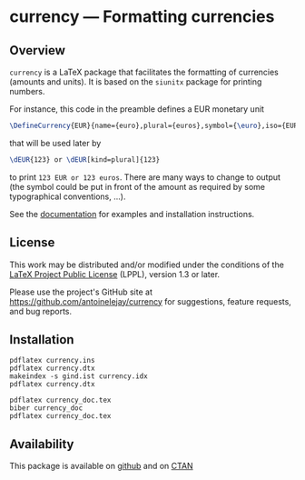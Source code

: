# currency — Formatting currencies


## Overview

`currency` is a LaTeX package that facilitates the formatting
of currencies (amounts and units). It is based on the `siunitx` package
for printing numbers.

For instance, this code in the preamble defines a EUR monetary unit 

``` latex
\DefineCurrency{EUR}{name={euro},plural={euros},symbol={\euro},iso={EUR},kind=iso,base=2}
```

that will be used later by 

``` latex
\dEUR{123} or \dEUR[kind=plural]{123}
```
to print `123 EUR or 123 euros`. There are many ways to change to output 
(the symbol could be put in front of the amount as required by some 
typographical conventions, ...).


See the [documentation](https://github.com/antoinelejay/currency/blob/master/currency_doc.pdf)
for examples and installation instructions.

## License

This work may be distributed and/or modified under the conditions of the
[LaTeX Project Public License](http://www.latex-project.org/lppl.txt) (LPPL),
version 1.3 or later.

Please use the project's GitHub site at <https://github.com/antoinelejay/currency>
for suggestions, feature requests, and bug reports.

## Installation

```
pdflatex currency.ins
pdflatex currency.dtx
makeindex -s gind.ist currency.idx
pdflatex currency.dtx

pdflatex currency_doc.tex
biber currency_doc
pdflatex currency_doc.tex
```

## Availability

This package is available on [github](https://github.com/antoinelejay/currency) and on 
[CTAN](http://www.ctan.org/tex-archive/macros/latex/contrib/currency)

